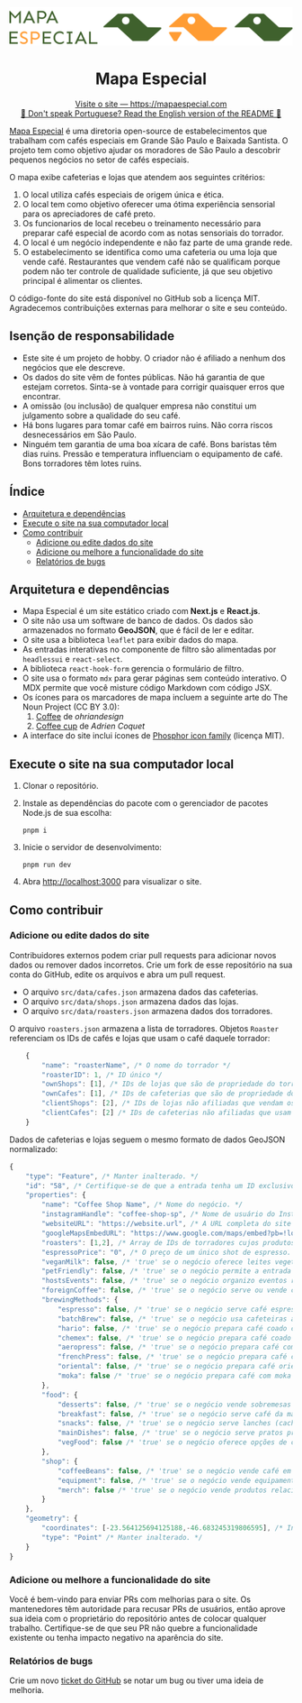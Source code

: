 [![Logo](/public/full-logo.png)](https://mapaespecial.com)
 
<h1 align="center">Mapa Especial</h1>
<p align="center">
<a align="center" href="https://mapaespecial.com">Visite o site — https://mapaespecial.com</a><br>
<a align="center" href="/README_EN.md">🦅 Don't speak Portuguese? Read the English version of the README 🦅</a>
</p>

[Mapa Especial](https://mapaespecial.com) é uma diretoria open-source de estabelecimentos que trabalham com cafés especiais em Grande São Paulo e Baixada Santista. O projeto tem como objetivo ajudar os moradores de São Paulo a descobrir pequenos negócios no setor de cafés especiais.

O mapa exibe cafeterias e lojas que atendem aos seguintes critérios:

1. O local utiliza cafés especiais de origem única e ética.
2. O local tem como objetivo oferecer uma ótima experiência sensorial para os apreciadores de café preto.
3. Os funcionarios de local recebeu o treinamento necessário para preparar café especial de acordo com as notas sensoriais do torrador.
4. O local é um negócio independente e não faz parte de uma grande rede.
5. O estabelecimento se identifica como uma cafeteria ou uma loja que vende café. Restaurantes que vendem café não se qualificam porque podem não ter controle de qualidade suficiente, já que seu objetivo principal é alimentar os clientes.

O código-fonte do site está disponível no GitHub sob a licença MIT. Agradecemos contribuições externas para melhorar o site e seu conteúdo.

## Isenção de responsabilidade

* Este site é um projeto de hobby. O criador não é afiliado a nenhum dos negócios que ele descreve.
* Os dados do site vêm de fontes públicas. Não há garantia de que estejam corretos. Sinta-se à vontade para corrigir quaisquer erros que encontrar.
* A omissão (ou inclusão) de qualquer empresa não constitui um julgamento sobre a qualidade do seu café.
* Há bons lugares para tomar café em bairros ruins. Não corra riscos desnecessários em São Paulo.
* Ninguém tem garantia de uma boa xícara de café. Bons baristas têm dias ruins. Pressão e temperatura influenciam o equipamento de café. Bons torradores têm lotes ruins.

## Índice

* [Arquitetura e dependências](#arquitetura-e-dependências)
* [Execute o site na sua computador local](#execute-o-site-na-sua-computador-local)
* [Como contribuir](#como-contribuir)
  * [Adicione ou edite dados do site](#adicione-ou-edite-dados-do-site)
  * [Adicione ou melhore a funcionalidade do site](#adicione-ou-melhore-a-funcionalidade-do-site)
  * [Relatórios de bugs](#relatórios-de-bugs)

## Arquitetura e dependências

* Mapa Especial é um site estático criado com **Next.js** e **React.js**.
* O site não usa um software de banco de dados. Os dados são armazenados no formato **GeoJSON**, que é fácil de ler e editar.
* O site usa a biblioteca `leaflet` para exibir dados do mapa.
* As entradas interativas no componente de filtro são alimentadas por `headlessui` e `react-select`.
* A biblioteca `react-hook-form` gerencia o formulário de filtro.
* O site usa o formato `mdx` para gerar páginas sem conteúdo interativo. O MDX permite que você misture código Markdown com código JSX.
* Os ícones para os marcadores de mapa incluem a seguinte arte do The Noun Project (CC BY 3.0):
    1. [Coffee](https://thenounproject.com/icon/coffee-5340097/) de *ohriandesign*
    2. [Coffee cup](https://thenounproject.com/icon/coffee-cup-3203806/) de *Adrien Coquet*
* A interface do site inclui ícones de [Phosphor icon family](https://phosphoricons.com) (licença MIT).

## Execute o site na sua computador local

1. Clonar o repositório.

2. Instale as dependências do pacote com o gerenciador de pacotes Node.js de sua escolha:

    ```shell
    pnpm i
    ```

3. Inicie o servidor de desenvolvimento:

    ```shell
    pnpm run dev
    ```

4. Abra [http://localhost:3000](http://localhost:3000) para visualizar o site.

## Como contribuir

### Adicione ou edite dados do site

Contribuidores externos podem criar pull requests para adicionar novos dados ou remover dados incorretos. Crie um fork de esse repositório na sua conta do GitHub, edite os arquivos e abra um pull request.

* O arquivo `src/data/cafes.json` armazena dados das cafeterias.
* O arquivo `src/data/shops.json` armazena dados das lojas.
* O arquivo `src/data/roasters.json` armazena dados dos torradores.

O arquivo `roasters.json` armazena a lista de torradores. Objetos `Roaster` referenciam os IDs de cafés e lojas que usam o café daquele torrador:

```js
    {
        "name": "roasterName", /* O nome do torrador */
        "roasterID": 1, /* ID único */
        "ownShops": [1], /* IDs de lojas que são de propriedade do torrador. Encontre IDs de lojas no arquivo "shops.json" */
        "ownCafes": [1], /* IDs de cafeterias que são de propriedade do torrador. Encontre IDs de cafeterias no arquivo "cafes.json" */
        "clientShops": [2], /* IDs de lojas não afiliadas que vendam os cafés do torrador */
        "clientCafes": [2] /* IDs de cafeterias não afiliadas que usam os cafés do torrador */
    }
```

Dados de cafeterias e lojas seguem o mesmo formato de dados GeoJSON normalizado:

```js
{
    "type": "Feature", /* Manter inalterado. */
    "id": "58", /* Certifique-se de que a entrada tenha um ID exclusivo. */
    "properties": {
        "name": "Coffee Shop Name", /* Nome do negócio. */ 
        "instagramHandle": "coffee-shop-sp", /* Nome de usuário do Instagram (sem o restante da URL). Manter vazio se o estabelecimento não tiver uma conta no Instagram. */
        "websiteURL": "https://website.url", /* A URL completa do site do negócio. Manter vazio se o estabelecimento não tiver um site. */
        "googleMapsEmbedURL": "https://www.google.com/maps/embed?pb=!longstringoFnumbersAndDigits", /* A URL de incorporação para o iFrame do Google Maps. Manter vazio se o negócio não estiver no Google Maps. */
        "roasters": [1,2], /* Array de IDs de torradores cujos produtos o local tem. Veja o arquivo "roasters.json" para ver a lista de torradores e seus IDs. Manter vazio se não souber qual torrador o negócio usam. */
        "espressoPrice": "0", /* O preço de um único shot de espresso. Insira 0 se a loja não servir espresso. */
        "veganMilk": false, /* 'true' se o negócio oferece leites vegetais. */
        "petFriendly": false, /* 'true' se o negócio permite a entrada de animais. */
        "hostsEvents": false, /* 'true' se o negócio organizo eventos relacionados ao café, como degustações. */
        "foreignCoffee": false, /* 'true' se o negócio serve ou vende cafés especiais cultivados ou torrados fora do Brasil. */
        "brewingMethods": {
            "espresso": false, /* 'true' se o negócio serve café espresso e bebidas à base de café espresso. */
            "batchBrew": false, /* 'true' se o negócio usa cafeteiras automáticas para preparar café filtrado em grandes quantidades. */
            "hario": false, /* 'true' se o negócio prepara café coado com Hario V60 e coadores similares (Kalita, Origami, etc.). */
            "chemex": false, /* 'true' se o negócio prepara café coado com Chemex. */
            "aeropress": false, /* 'true' se o negócio prepara café com Aeropress. */
            "frenchPress": false, /* 'true' se o negócio prepara café com prensa francesa. */
            "oriental": false, /* 'true' se o negócio prepara café oriental com cezve / ibrik. */
            "moka": false /* 'true' se o negócio prepara café com moka / cafeteira italiana. */
        },
        "food": {
            "desserts": false, /* 'true' se o negócio vende sobremesas (bolos, doces, etc.). */
            "breakfast": false, /* 'true' se o negócio serve café da manhã. */
            "snacks": false, /* 'true' se o negócio serve lanches (cachorros-quentes, hambúrgueres, etc.). */
            "mainDishes": false, /* 'true' se o negócio serve pratos principais no almoço ou jantar. */
            "vegFood": false /* 'true' se o negócio oferece opções de comida vegetariana/vegana. */
        },
        "shop": {
            "coffeeBeans": false, /* 'true' se o negócio vende café em grãos. */
            "equipment": false, /* 'true' se o negócio vende equipamento do café (coadores, moedores, filtros de café). */
            "merch": false /* 'true' se o negócio vende produtos relacionados ao café (camisetas, moletons, adesivos). */
        }
    },
    "geometry": {
        "coordinates": [-23.564125694125188,-46.683245319806595], /* Insira as coordenadas geográficas do negócio. */
        "type": "Point" /* Manter inalterado. */
    }
}
```

### Adicione ou melhore a funcionalidade do site

Você é bem-vindo para enviar PRs com melhorias para o site. Os mantenedores têm autoridade para recusar PRs de usuários, então aprove sua ideia com o proprietário do repositório antes de colocar qualquer trabalho. Certifique-se de que seu PR não quebre a funcionalidade existente ou tenha impacto negativo na aparência do site.

### Relatórios de bugs

Crie um novo [ticket do GitHub](https://github.com/titerman/mapa-especial/issues/new) se notar um bug ou tiver uma ideia de melhoria.
